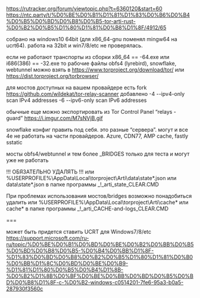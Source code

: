 https://rutracker.org/forum/viewtopic.php?t=6360120&start=60
https://ntc.party/t/%D0%BE%D0%B1%D1%81%D1%83%D0%B6%D0%B4%D0%B5%D0%BD%D0%B8%D0%B5-tor-arti-rust-%D0%B2%D0%B5%D1%80%D1%81%D0%B8%D1%8F/4912/65

собрано на windows10 64bit (для x86_64-gnu поменял mingw64 на ucrt64).
работа на 32bit и win7/8/etc не проверялась.

если не работают транспорты из сборки
x86_64 == -64.exe или i686(386) == -32.exe
то рабочие файлы obfs4 (lyrebird), snowflake, webtunnel
можно взять в https://www.torproject.org/download/tor/
или https://dist.torproject.org/torbrowser/

для мостов доступных на вашем провайдере есть fork https://github.com/wildekat/tor-relay-scanner
 добавлено
-4 --ipv4-only scan IPv4 addresses
-6 --ipv6-only scan IPv6 addresses

обычные еще можно экспортировать из Tor Control Panel “relays - guard” https://i.imgur.com/M7sNVjB.gif

snowflake конфиг править под себя.
это разные “сервера”. могут и все 4е не работать на части провайдеров.
Azure, CDN77, AMP cache, fastly sstatic

мосты obfs4/webtunnel и тем более _BRIDGES только для теста и могут уже не работать

!!! ОБЯЗАТЕЛЬНО УДАЛЯТЬ !!!
или %USERPROFILE%\AppData\Local\torproject\Arti\data\state*.json
или data\state*.json в папке программы
 _!_arti_state_CLEAR.CMD

При проблемах использования мостов/bridges возможно понадобиться удалить
или %USERPROFILE%\AppData\Local\torproject\Arti\cache\*
или cache\* в папке программы
 _!_arti_CACHE-and-logs_CLEAR.CMD

 ===

может быть придется ставить UCRT для Windows7/8/etc
https://support.microsoft.com/ru-ru/topic/%D0%BE%D0%B1%D0%BD%D0%BE%D0%B2%D0%BB%D0%B5%D0%BD%D0%B8%D0%B5-%D0%B4%D0%BB%D1%8F-%D1%83%D0%BD%D0%B8%D0%B2%D0%B5%D1%80%D1%81%D0%B0%D0%BB%D1%8C%D0%BD%D0%BE%D0%B9-%D1%81%D1%80%D0%B5%D0%B4%D1%8B-%D0%B2%D1%8B%D0%BF%D0%BE%D0%BB%D0%BD%D0%B5%D0%BD%D0%B8%D1%8F-c-%D0%B2-windows-c0514201-7fe6-95a3-b0a5-287930f3560c
